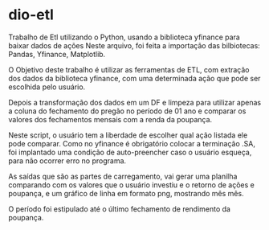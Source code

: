 # dio-etl
Trabalho de Etl utilizando o Python, usando a biblioteca yfinance para baixar dados  de ações
Neste arquivo, foi feita a importação das bilbiotecas:
Pandas, Yfinance, Matplotlib.

O Objetivo deste trabalho é utilizar as ferramentas de ETL, com extração dos dados da biblioteca yfinance, com uma determinada ação que pode ser escolhida pelo usuário.

Depois a transformação dos dados em um DF e limpeza para utilizar apenas a coluna do fechamento do pregão no período de 01 ano e comparar os valores dos fechamentos mensais com a renda da poupança.

Neste script, o usuário tem a liberdade de escolher qual ação listada ele pode comparar. Como no yfinance é obrigatório colocar a terminação .SA, foi implantado uma condição de auto-preencher caso o usuário esqueça, para não ocorrer erro no programa.

As saídas que são as partes de carregamento, vai gerar uma planilha comparando com os valores que o usuário investiu e o retorno de ações e poupança, e um gráfico de linha em formato png, mostrando mês mês.

O período foi estipulado até o último fechamento de rendimento da poupança.
